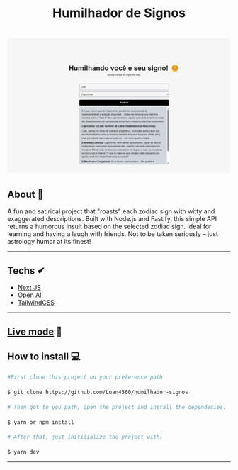<h1 align='center'>Humilhador de Signos</h1>

<h1 align="center">
  <img src="./public/preview.png" alt="">
</h1>

## About 🚀

  A fun and satirical project that "roasts" each zodiac sign with witty and exaggerated descriptions. Built with Node.js and Fastify, this simple API returns a humorous insult based on the selected zodiac sign. Ideal for learning and having a laugh with friends. Not to be taken seriously – just astrology humor at its finest!
  
---

## Techs ✔
- [Next JS](https://nextjs.org/)
- [Open AI](https://openai.com/index/openai-api/)
- [TailwindCSS](https://tailwindcss.com/)
---

## [Live mode](https://humilhador-signos.vercel.app/) 🔗

## How to install 💻

```bash
#First clone this project on your preference path

$ git clone https://github.com/Luan4560/humilhador-signos

# Then got to you path, open the project and install the dependecies.

$ yarn or npm install

# After that, just initilialize the project with:

$ yarn dev
```
---